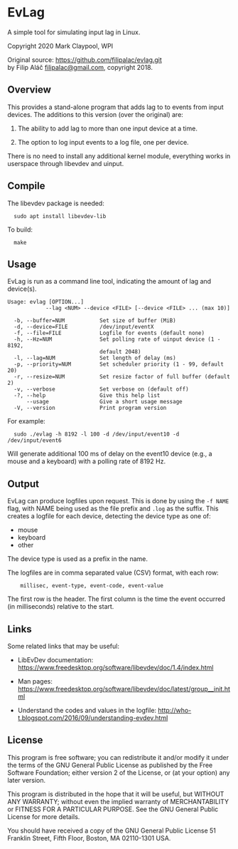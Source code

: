 # EvLag

A simple tool for simulating input lag in Linux.

Copyright 2020 Mark Claypool, WPI

Original source: <https://github.com/filipalac/evlag.git>  
by Filip Aláč <filipalac@gmail.com>, copyright 2018.


## Overview

This provides a stand-alone program that adds lag to to events from
input devices.  The additions to this version (over the original) are:

1) The ability to add lag to more than one input device at a time.

2) The option to log input events to a log file, one per device.

There is no need to install any additional kernel module, everything
works in userspace through libevdev and uinput.


## Compile

The libevdev package is needed:

```
  sudo apt install libevdev-lib
```

To build:

```
  make
```   


## Usage

EvLag is run as a command line tool, indicating the amount of lag and
device(s).

```
Usage: evlag [OPTION...]
            --lag <NUM> --device <FILE> [--device <FILE> ... (max 10)]

  -b, --buffer=NUM           Set size of buffer (MiB)
  -d, --device=FILE          /dev/input/eventX
  -f, --file=FILE            Logfile for events (default none)
  -h, --Hz=NUM               Set polling rate of uinput device (1 - 8192,
                             default 2048)
  -l, --lag=NUM              Set length of delay (ms)
  -p, --priority=NUM         Set scheduler priority (1 - 99, default 20)
  -r, --resize=NUM           Set resize factor of full buffer (default 2)
  -v, --verbose              Set verbose on (default off)
  -?, --help                 Give this help list
      --usage                Give a short usage message
  -V, --version              Print program version

```

For example:

```
  sudo ./evlag -h 8192 -l 100 -d /dev/input/event10 -d /dev/input/event6
```

Will generate additional 100 ms of delay on the event10 device (e.g.,
a mouse and a keyboard) with a polling rate of 8192 Hz. 


## Output

EvLag can produce logfiles upon request.  This is done by using the
`-f NAME` flag, with NAME being used as the file prefix and `.log` as
the suffix.  This creates a logfile for each device, detecting the
device type as one of:

+ mouse
+ keyboard
+ other

The device type is used as a prefix in the name.

The logfiles are in comma separated value (CSV) format, with each row:

```
    millisec, event-type, event-code, event-value
```

The first row is the header.  The first column is the time the event
occurred (in milliseconds) relative to the start.


## Links

Some related links that may be useful:

+ LibEvDev documentation:
<https://www.freedesktop.org/software/libevdev/doc/1.4/index.html>

+ Man pages:
<https://www.freedesktop.org/software/libevdev/doc/latest/group__init.html>

+ Understand the codes and values in the logfile:
<http://who-t.blogspot.com/2016/09/understanding-evdev.html>


## License

This program is free software; you can redistribute it and/or modify
it under the terms of the GNU General Public License as published by
the Free Software Foundation; either version 2 of the License, or (at
your option) any later version.

This program is distributed in the hope that it will be useful, but
WITHOUT ANY WARRANTY; without even the implied warranty of
MERCHANTABILITY or FITNESS FOR A PARTICULAR PURPOSE.  See the GNU
General Public License for more details.

You should have received a copy of the GNU General Public License 51
Franklin Street, Fifth Floor, Boston, MA 02110-1301 USA.
